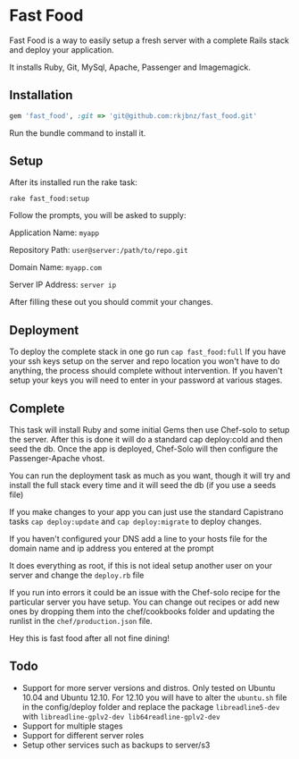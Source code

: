 # Fast Food

Fast Food is a way to easily setup a fresh server with a complete Rails stack and deploy your application.

It installs Ruby, Git, MySql, Apache, Passenger and Imagemagick.

## Installation    

```ruby
gem 'fast_food', :git => 'git@github.com:rkjbnz/fast_food.git'
```

Run the bundle command to install it.

## Setup

After its installed run the rake task:

```console
rake fast_food:setup
```

Follow the prompts, you will be asked to supply:

Application Name: `myapp`

Repository Path: `user@server:/path/to/repo.git`

Domain Name: `myapp.com`

Server IP Address: `server ip`

After filling these out you should commit your changes.

## Deployment

To deploy the complete stack in one go run `cap fast_food:full` If you have your ssh keys setup on the server and repo location you won't have to do anything, the process should complete without intervention. If you haven't setup your keys you will need to enter in your password at various stages.

## Complete

This task will install Ruby and some initial Gems then use Chef-solo to setup the server. After this is done it will do a standard cap deploy:cold and then seed the db. Once the app is deployed, Chef-Solo will then configure the Passenger-Apache vhost.

You can run the deployment task as much as you want, though it will try and install the full stack every time and it will seed the db (if you use a seeds file)

If you make changes to your app you can just use the standard Capistrano tasks `cap deploy:update` and `cap deploy:migrate` to deploy changes.

If you haven't configured your DNS add a line to your hosts file for the domain name and ip address you entered at the prompt

It does everything as root, if this is not ideal setup another user on your server and change the `deploy.rb` file

If you run into errors it could be an issue with the Chef-solo recipe for the particular server you have setup. You can change out recipes or add new ones by dropping them into the chef/cookbooks folder and updating the runlist in the `chef/production.json` file.

Hey this is fast food after all not fine dining!

## Todo

* Support for more server versions and distros. Only tested on Ubuntu 10.04 and Ubuntu 12.10. For 12.10 you will have to alter the `ubuntu.sh` file in the config/deploy folder and replace the package `libreadline5-dev` with `libreadline-gplv2-dev lib64readline-gplv2-dev`
* Support for multiple stages
* Support for different server roles
* Setup other services such as backups to server/s3
